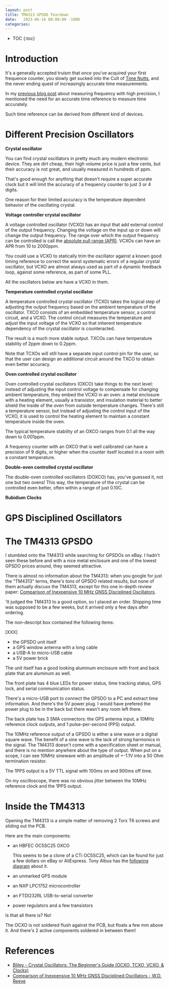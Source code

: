 ```yaml
---
layout: post
title: TM4313 GPSDO Teardown
date:   2023-06-16 00:00:00 -1000
categories:
---
```


* TOC
{:toc}

# Introduction

It's a generally accepted truism that once you've acquired your first frequence
counter, you slowly get sucked into the Cult of 
[Time Nutts](http://www.leapsecond.com/time-nuts.htm), 
and the never ending quest of increasingly accurate time measurements.

In my [previous blog post](/2023/06/16/Frequency-Counting-with-Linear-Regression.html)
about measuring frequency with high precision, I mentioned the need for an 
accurate time reference to measure time accurately.

Such time reference can be derived from different kind of devices.

# Different Precision Oscillators 

**Crystal oscillator**

You can find crystal oscillators in pretty much any modern electronic device.
They are dirt cheap, their high volume price is just a few cents, but their
accuracy is not great, and usually measured in hundreds of ppm.

That's good enough for anything that doesn't require a super accurate clock
but it will limit the accuracy of a frequency counter to just 3 or 4 digits.

One reason for their limited accuracy is the temperature dependent behavior
of the oscillating crystal.

**Voltage controller crystal oscillator**

A voltage controlled oscillator (VCXO) has an input that add external control of the
output frequency. Changing the voltage on the input up or down will change the
output frequency. The range over which the output frequency can be controlled is
call the [absolute pull range (APR)](https://www.renesas.com/us/en/document/apn/847-vcxo-absolute-pull-range). 
VCXOs can have an APR from 10 to 2000ppm.

You could use a VCXO to statically trim the oscillator against a known good timing
reference to correct the worst systematic errors of a regular crystal oscillator, but 
VCXO are almost always used as part of a dynamic feedback loop, against some reference, as
part of some PLL.

All the oscillators below are have a VCXO in them.

**Temperature controlled crystal oscillator**

A temperature controlled crystal oscillator (TCXO) takes the logical step of adjusting
the output frequency based on the ambient temperature of the oscillator. TXCO consists
of an embedded temperature sensor, a control circuit, and a VCXO. The control circuit
measures the temperature and adjust the input voltage of the VCXO so that inherent temperature
dependency of the crystal oscillator is counteracted.

The result is a much more stable output. TXCOs can have temperature stability
of 2ppm down to 0.2ppm.

Note that TCXOs will still have a separate input control pin for the user, so that
the user can design an additional circuit around the TXCO to obtain even better accuracy.

**Oven controlled crystal oscillator**

Oven controlled crystal oscillators (OXCO) take things to the next level: instead of
adjusting the input control voltage to compensate for changing ambient temperature,
they embed the VCXO in an oven: a metal enclosure with a heating element, 
usually a transistor, and insulation material to better shield the inside of the
oven from outside temperature changes. There's still a temperature sensor, but
instead of adjusting the control input of the VCXO, it is used to control the
heating element to maintain a constant temperature inside the oven.

The typical temperature stability of an OXCO ranges from 0.1 all the way down to
0.001ppm.

A frequency counter with an OXCO that is well calibrated can have a precision of
9 digits, or higher when the counter itself located in a room with a constant
temperature.

**Double-oven controlled crystal oscillator**

The double-oven controlled oscillators (DOXCO) has, you've guessed it, not
one but two ovens! This way, the temperature of the crystal can be controlled
even better, often within a range of just 0.10C.

**Rubidium Clocks**


# GPS Disciplined Oscillators


# The TM4313 GPSDO 

I stumbled onto the TM4313 while searching for GPSDOs on eBay. I hadn't seen these before
and with a nice metal enclosure and one of the lowest GPSDO prices around, they seemed
attractive.

There is almost no information about the TM4313: when you google for just the "TM4313" terms,
there's tons of GPSDO related results, but none of them actually discuss the TM4313, except
for this one in-depth review paper: 
[Comparison of Inexpensive 10 MHz GNSS Disciplined Oscillators](https://reeve.com/Documents/Articles%20Papers/Reeve_GDOComp.pdf).

'It judged the TM4313 to a good option, so I placed an order. Shipping time was supposed to 
be a few weeks, but it arrived only a few days after ordering.

The non-descript box contained the following items:

[XXX]

* the GPSDO unit itself
* a GPS window antenna with a long cable
* a USB-A to micro-USB cable
* a 5V power brick

The unit itself has a good looking aluminum enclosure with front and
back plate that are aluminum as well.

The front plate has 4 blue LEDs for power status, time tracking status,
GPS lock, and serial communication status.

There's a micro-USB port to connect the GPSDO to a PC and extract time information. And
there's the 5V power plug. I would have prefered the power plug to be in the back but
there wasn't any room left there.

The back plate has 3 SMA connectors: the GPS antenna input, a 10MHz reference clock
outputs, and 1 pulse-per-second (PPS) output.

The 10MHz reference output of a GPSDO is either a sine wave or a digital square wave.
The benefit of a sine wave is the lack of strong harmonics in the signal. The TM4313
doesn't come with a specification sheet or manual, and there is no mention anywhere
about the type of output. When put on a scope, I can see 10MHz sinewave with an
amplitude of +-1.1V into a 50 Ohm termination resistor.

The 1PPS output is a 5V TTL signal with 100ms on and 900ms off time. 

On my oscilloscope, there was no obvious jitter between the 10MHz reference clock and
the 1PPS output.

# Inside the TM4313

Opening the TM4313 is a simple matter of removing 2 Torx T6 screws and sliding out the PCB.

Here are the main components:

* an HBFEC OC5SC25 OXCO

    This seems to be a clone of a CTi OC5SC25, which can be found for just a few dollars
    on eBay or AliExpress. Tony Albus has the [following diagram](https://www.tonyplaza.nl/download/YT079/CTi_OSC5A2B02-CTi_OC5SC25.pdf)
    about it.

* an unmarked GPS module

* an NXP LPC1752 microcontroller

* an FTDI232RL USB-to-serial converter

* power regulators and a few transistors

Is that all there is? No!

The OCXO is not soldered flush against the PCB, but floats a few mm above it.
And there's 2 active components soldered in between them!


# References

* [Bliley - Crystal Oscillators: The Beginner's Guide (OCXO, TCXO, VCXO, & Clocks)](https://blog.bliley.com/quartz-crystal-oscillators-guide-ocxo-tcxo-vcxo-clocks)
* [Comparison of Inexpensive 10 MHz GNSS Disciplined Oscillators - W.D. Reeve](https://reeve.com/Documents/Articles%20Papers/Reeve_GDOComp.pdf)


